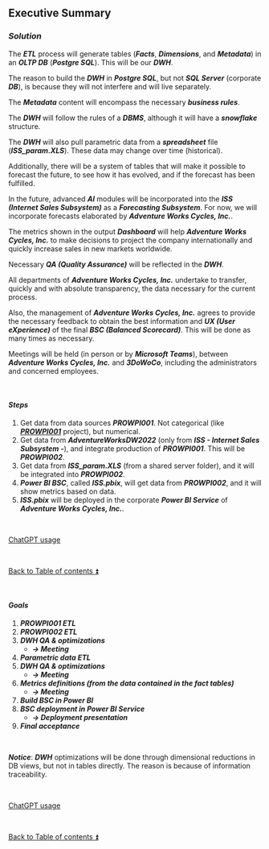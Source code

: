 ## Executive Summary

### **_Solution_**

The **_ETL_** process will generate tables (**_Facts_**, **_Dimensions_**, and **_Metadata_**) in an **_OLTP DB_** (**_Postgre SQL_**). This will be our **_DWH_**.

The reason to build the **_DWH_** in **_Postgre SQL_**, but not **_SQL Server_** (corporate **_DB_**), is because they will not interfere and will live separately.

The **_Metadata_** content will encompass the necessary **_business rules_**.

The **_DWH_** will follow the rules of a **_DBMS_**, although it will have a **_snowflake_** structure.

The **_DWH_** will also pull parametric data from a **_spreadsheet_** file (**_ISS\_param.XLS_**). These data may change over time (historical).

Additionally, there will be a system of tables that will make it possible to forecast the future, to see how it has evolved, and if the forecast has been fulfilled.

In the future, advanced **_AI_** modules will be incorporated into the **_ISS (Internet Sales Subsystem)_** as a **_Forecasting Subsystem_**. For now, we will incorporate forecasts elaborated by **_Adventure Works Cycles, Inc._**.

The metrics shown in the output **_Dashboard_** will help **_Adventure Works Cycles, Inc._** to make decisions to project the company internationally and quickly increase sales in new markets worldwide.

Necessary **_QA (Quality Assurance)_** will be reflected in the **_DWH_**.

All departments of **_Adventure Works Cycles, Inc._** undertake to transfer, quickly and with absolute transparency, the data necessary for the current process.

Also, the management of **_Adventure Works Cycles, Inc._** agrees to provide the necessary feedback to obtain the best information and **_UX (User eXperience)_** of the final **_BSC (Balanced Scorecard)_**. This will be done as many times as necessary.

Meetings will be held (in person or by **_Microsoft Teams_**), between **_Adventure Works Cycles, Inc._** and **_3DoWoCo_**, including the administrators and concerned employees.

<p><br></p> 

#### **_Steps_**

1. Get data from data sources **_PROWPI001_**. Not categorical (like [**_PROWPI001_**](https://github.com/ddasilva64/MTDPDN23001esp/blob/master/proyectos/PROWPI001.ipynb) project), but numerical.
2. Get data from **_AdventureWorksDW2022_** (only from **_ISS - Internet Sales Subsystem -_**), and integrate production of **_PROWPI001_**. This will be **_PROWPI002_**.
3. Get data from **_ISS\_param.XLS_** (from a shared server folder), and it will be integrated into **_PROWPI002_**.
4. **_Power BI BSC_**, called **_ISS.pbix_**, will get data from **_PROWPI002_**, and it will show metrics based on data.
5. **_ISS.pbix_** will be deployed in the corporate **_Power BI Service_** of **_Adventure Works Cycles, Inc._**.  

<p><br></p> 

[ChatGPT usage](../CHATGPT_USAGE.md)  

<p><br></p>

[Back to Table of contents :arrow_double_up:](../README.md)

<p><br></p>

#### **_Goals_**

1. **_PROWPI001 ETL_**
2. **_PROWPI002 ETL_**
3. **_DWH QA & optimizations_**
   - **_-> Meeting_**
4. **_Parametric data ETL_**
5. **_DWH QA & optimizations_**
   - **_-> Meeting_**
6. **_Metrics definitions (from the data contained in the fact tables)_**
   - **_-> Meeting_**
7. **_Build BSC in Power BI_**
8. **_BSC deployment in Power BI Service_**
   - **_-> Deployment presentation_**
9. **_Final acceptance_**

<p><br></p>

**_Notice_**: **_DWH_** optimizations will be done through dimensional reductions in DB views, but not in tables directly. The reason is because of information traceability.
  
<p><br></p> 

[ChatGPT usage](../CHATGPT_USAGE.md)  

<p><br></p> 

[Back to Table of contents :arrow_double_up:](../README.md)